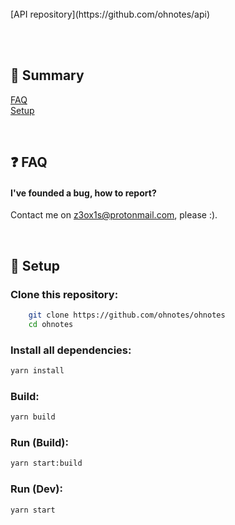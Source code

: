 <br>
[API repository](https://github.com/ohnotes/api)

<br><br>
## 📖 Summary
[FAQ](#faq)<br>
[Setup](#setup)<br>

<br><a name="faq"></a>
## ❓ FAQ
#### I've founded a bug, how to report?
Contact me on z3ox1s@protonmail.com, please :).

<br><a name="setup"></a>
## 🔧 Setup
### Clone this repository:
```bash
    git clone https://github.com/ohnotes/ohnotes
    cd ohnotes
```

### Install all dependencies:
```bash
yarn install
```

### Build:
```bash
yarn build
```

### Run (Build):
```bash
yarn start:build
```

### Run (Dev):
```bash
yarn start
```
